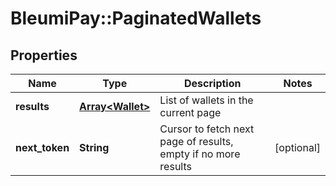 # BleumiPay::PaginatedWallets

## Properties

Name | Type | Description | Notes
------------ | ------------- | ------------- | -------------
**results** | [**Array&lt;Wallet&gt;**](Wallet.md) | List of wallets in the current page | 
**next_token** | **String** | Cursor to fetch next page of results, empty if no more results | [optional] 
